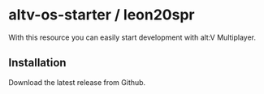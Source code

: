 # altv-os-starter / leon20spr

With this resource you can easily start development with alt:V Multiplayer.

## Installation

Download the latest release from Github.
